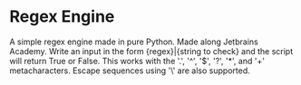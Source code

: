 # Regex Engine
A simple regex engine made in pure Python. Made along Jetbrains Academy. Write an input in the form {regex}|{string to check} and the script will return
True or False. This works with the '.', '^', '$', '?', '*', and '+' metacharacters. Escape sequences using '\\' are also supported.
